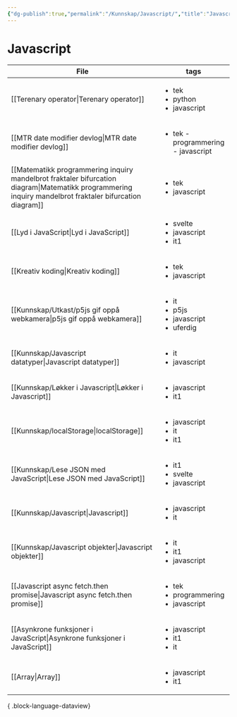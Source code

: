 ```yaml
---
{"dg-publish":true,"permalink":"/Kunnskap/Javascript/","title":"Javascript","tags":["javascript","it"]}
---
```



# Javascript

| File                                                                                                                                                        | tags                                                                 |
| ----------------------------------------------------------------------------------------------------------------------------------------------------------- | -------------------------------------------------------------------- |
| [[Terenary operator\|Terenary operator]]                                                                                                                 | <ul><li>tek</li><li>python</li><li>javascript</li></ul>              |
| [[MTR date modifier devlog\|MTR date modifier devlog]]                                                                                                   | <ul><li>tek - programmering - javascript</li></ul>                   |
| [[Matematikk programmering inquiry mandelbrot fraktaler bifurcation diagram\|Matematikk programmering inquiry mandelbrot fraktaler bifurcation diagram]] | <ul><li>tek</li><li>javascript</li></ul>                             |
| [[Lyd i JavaScript\|Lyd i JavaScript]]                                                                                                                   | <ul><li>svelte</li><li>javascript</li><li>it1</li></ul>              |
| [[Kreativ koding\|Kreativ koding]]                                                                                                                       | <ul><li>tek</li><li>javascript</li></ul>                             |
| [[Kunnskap/Utkast/p5js gif oppå webkamera\|p5js gif oppå webkamera]]                                                                                     | <ul><li>it</li><li>p5js</li><li>javascript</li><li>uferdig</li></ul> |
| [[Kunnskap/Javascript datatyper\|Javascript datatyper]]                                                                                                  | <ul><li>it</li><li>javascript</li></ul>                              |
| [[Kunnskap/Løkker i Javascript\|Løkker i Javascript]]                                                                                                    | <ul><li>javascript</li><li>it1</li></ul>                             |
| [[Kunnskap/localStorage\|localStorage]]                                                                                                                  | <ul><li>javascript</li><li>it</li><li>it1</li></ul>                  |
| [[Kunnskap/Lese JSON med JavaScript\|Lese JSON med JavaScript]]                                                                                          | <ul><li>it1</li><li>svelte</li><li>javascript</li></ul>              |
| [[Kunnskap/Javascript\|Javascript]]                                                                                                                      | <ul><li>javascript</li><li>it</li></ul>                              |
| [[Kunnskap/Javascript objekter\|Javascript objekter]]                                                                                                    | <ul><li>it</li><li>it1</li><li>javascript</li></ul>                  |
| [[Javascript async fetch.then promise\|Javascript async fetch.then promise]]                                                                             | <ul><li>tek</li><li>programmering</li><li>javascript</li></ul>       |
| [[Asynkrone funksjoner i JavaScript\|Asynkrone funksjoner i JavaScript]]                                                                                 | <ul><li>javascript</li><li>it1</li><li>it</li></ul>                  |
| [[Array\|Array]]                                                                                                                                         | <ul><li>javascript</li><li>it1</li></ul>                             |

{ .block-language-dataview}
